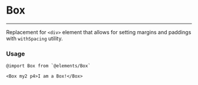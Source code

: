 # Box

---

Replacement for `<div>` element that allows for setting margins and paddings with `withSpacing` utility.

### Usage

```JS
@import Box from `@elements/Box`

<Box my2 p4>I am a Box!</Box>
```
